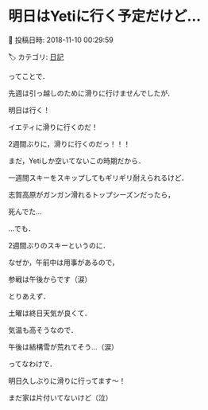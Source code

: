 # 明日はYetiに行く予定だけど…

📅 投稿日時: 2018-11-10 00:29:59

🏷️ カテゴリ: [日記](cc4b5682fb7b8b144980957a978653fb0.md)

ってことで．


先週は引っ越しのために滑りに行けませんでしたが．


明日は行く！


イエティに滑りに行くのだ！


2週間ぶりに，滑りに行くのだっ！！！





まだ，Yetiしか空いてないこの時期だから．


一週間スキーをスキップしてもギリギリ耐えられるけど．


志賀高原がガンガン滑れるトップシーズンだったら，


死んでた…





…でも．


2週間ぶりのスキーというのに．


なぜか，午前中は用事があるので，


参戦は午後からです（涙）





とりあえず．


土曜は終日天気が良くて．


気温も高そうなので．


午後は結構雪が荒れてそう…（涙）





ってなわけで．


明日久しぶりに滑りに行ってます～！


まだ家は片付いてないけど（泣）
